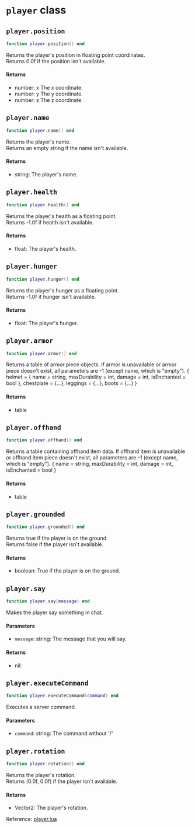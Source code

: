 # `player` class



## `player.position`
```lua
function player.position() end
```
Returns the player's position in floating point coordinates.  
Returns 0.0f if the position isn't available.

#### Returns
- number: x The x coordinate.
- number: y The y coordinate.
- number: z The z coordinate.

## `player.name`
```lua
function player.name() end
```
Returns the player's name.  
Returns an empty string if the name isn't available.

#### Returns
- string: The player's name.

## `player.health`
```lua
function player.health() end
```
Returns the player's health as a floating point.  
Returns -1.0f if health isn't available.

#### Returns
- float: The player's health.

## `player.hunger`
```lua
function player.hunger() end
```
Returns the player's hunger as a floating point.  
Returns -1.0f if hunger isn't available.

#### Returns
- float: The player's hunger.

## `player.armor`
```lua
function player.armor() end
```
Returns a table of armor piece objects.
If armor is unavailable or armor piece doesn't exist, all parameters are -1 (except name, which is "empty").
{ helmet = { name = string, maxDurability = int, damage = int, isEnchanted = bool }, chestplate = {...}, leggings = {...}, boots = {...} }

#### Returns
- table

## `player.offhand`
```lua
function player.offhand() end
```
Returns a table containing offhand item data.
If offhand item is unavailable or offhand item piece doesn't exist, all parameters are -1 (except name, which is "empty").
{ name = string, maxDurability = int, damage = int, isEnchanted = bool }

#### Returns
- table

## `player.grounded`
```lua
function player.grounded() end
```
Returns true if the player is on the ground.  
Returns false if the player isn't available.

#### Returns
- boolean: True if the player is on the ground.

## `player.say`
```lua
function player.say(message) end
```
Makes the player say something in chat.

#### Parameters
- `message`: string: The message that you will say.
#### Returns
- nil: 

## `player.executeCommand`
```lua
function player.executeCommand(command) end
```
Executes a server command.

#### Parameters
- `command`: string: The command without '/'

## `player.rotation`
```lua
function player.rotation() end
```
Returns the player's rotation.  
Returns (0.0f, 0.0f) if the player isn't available.

#### Returns
- Vector2: The player's rotation.

Reference: [player.lua](https://github.com/flarialmc/scripting-wiki/tree/main/autocomplete/game/player.lua)